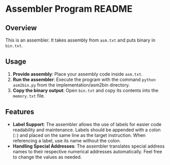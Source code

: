 # Assembler Program README

## Overview

This is an assembler. It takes assembly from `asm.txt` and puts binary in `bin.txt`.

## Usage

1. **Provide assembly**: Place your assembly code inside `asm.txt`.
2. **Run the assembler**: Execute the program with the command `python asm2bin.py` from the implementation/asm2bin directory.
3. **Copy the binary output**: Open `bin.txt` and copy its contents into the `memory.txt` file.

## Features

- **Label Support**: The assembler allows the use of labels for easier code readability and maintenance. Labels should be appended with a colon (`:`) and placed on the same line as the target instruction. When referencing a label, use its name without the colon.
- **Handling Special Addresses**: The assembler translates special address names to their respective numerical addresses automatically. Feel free to change the values as needed.